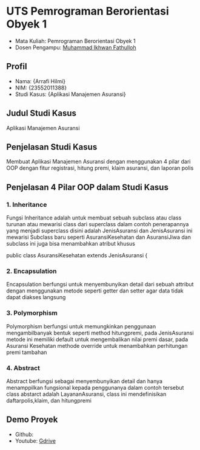 # UTS Pemrograman Berorientasi Obyek 1

<ul>
  <li>Mata Kuliah: Pemrograman Berorientasi Obyek 1</li>
  <li>Dosen Pengampu: <a href="https://github.com/Muhammad-Ikhwan-Fathulloh">Muhammad Ikhwan Fathulloh</a></li>
</ul>

## Profil

<ul>
  <li>Nama: {Arrafi Hilmi}</li>
  <li>NIM: {23552011388}</li>
  <li>Studi Kasus: {Aplikasi Manajemen Asuransi}</li>
</ul>

## Judul Studi Kasus

<p>Aplikasi Manajemen Asuransi</p>

## Penjelasan Studi Kasus

<p>Membuat Aplikasi Manajemen Asuransi dengan menggunakan 4 pilar dari OOP dengan fitur registrasi, hitung premi, klaim asuransi, dan laporan polis</p>

## Penjelasan 4 Pilar OOP dalam Studi Kasus

### 1. Inheritance

<p>Fungsi Inheritance adalah untuk membuat sebuah subclass atau class turunan atau mewarisi class dari superclass dalam contoh penerapannya yang menjadi superclass disini adalah JenisAsuransi dan JenisAsuransi ini mewarisi Subclass baru seperti AsuransiKesehatan dan AsuransiJiwa dan subclass ini juga bisa menambahkan atribut khusus</p>

public class AsuransiKesehatan extends JenisAsuransi {

### 2. Encapsulation

<p>Encapsulation berfungsi untuk menyembunyikan detail dari sebuah attribut dengan menggunakan metode seperti getter dan setter agar data tidak dapat diakses langsung</p>

### 3. Polymorphism

<p>Polymorphism berfungsi untuk memungkinkan penggunaan mengambilbanyak bentuk seperti method hitungpremi, pada JenisAsuransi metode ini memiliki default untuk mengembalikan nilai premi dasar, pada Asuransi Kesehatan methode override untuk menambahkan perhitungan premi tambahan</p>

### 4. Abstract

<p>Abstract berfungsi sebagai menyembunyikan detail dan hanya menamppilkan fungsional kepada penggunanya dalam contoh tersebut class abstarct adalah LayananAsuransi, class ini mendefinisikan daftarpolis,klaim, dan hitungpremi</p>

## Demo Proyek

<ul>
  <li>Github: <a href="https://github.com/Xp4SzX/Xp4SzX-UTS_PBO_223PA_23552011388"></a></li>
  <li>Youtube: <a href="https://drive.google.com/file/d/1COwItS0P9pWhfqBUwnTEN0tBupZLHntj/view?usp=drive_link">Gdrive</a></li>
</ul>
